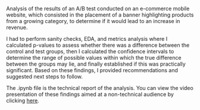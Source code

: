 Analysis of the results of an A/B test conducted on an e-commerce mobile website, which consisted in the placement of a banner highlighting products from a growing category, to determine if it would lead to an increase in revenue.

I had to perform sanity checks, EDA, and metrics analysis where I calculated p-values to assess whether there was a difference between the control and test groups, then I calculated the confidence intervals to determine the range of possible values within which the true difference between the groups may lie, and finally established if this was practically significant. Based on these findings, I provided recommendations and suggested next steps to follow.

The .ipynb file is the technical report of the analysis. You can view the video presentation of these findings aimed at a non-technical audience by clicking [here](https://www.loom.com/share/d04a8e465e184ac4a3aa5c1fbb301048).
